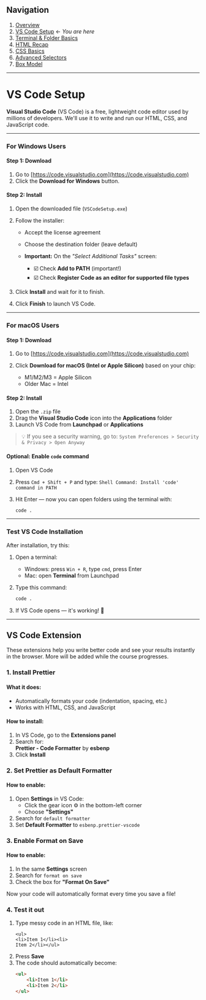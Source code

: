 ## Navigation

1. [Overview](README.md)
2. [VS Code Setup](01-setup-vscode.md) ← _You are here_
3. [Terminal & Folder Basics](02-terminal-folder.md)
4. [HTML Recap](03-html-recap.md)
5. [CSS Basics](04-css-basics.md)
6. [Advanced Selectors](05-advanced-selectors.md)
7. [Box Model](06-box-model.md)

---

# VS Code Setup

**Visual Studio Code** (VS Code) is a free, lightweight code editor used by millions of developers. We'll use it to write and run our HTML, CSS, and JavaScript code.

---

### For Windows Users

#### Step 1: Download

1. Go to [https://code.visualstudio.com](https://code.visualstudio.com)
2. Click the **Download for Windows** button.

#### Step 2: Install

1. Open the downloaded file (`VSCodeSetup.exe`)
2. Follow the installer:

    - Accept the license agreement
    - Choose the destination folder (leave default)
    - **Important:** On the _"Select Additional Tasks"_ screen:

        - ☑️ Check **Add to PATH** (important!)
        - ☑️ Check **Register Code as an editor for supported file types**

3. Click **Install** and wait for it to finish.
4. Click **Finish** to launch VS Code.

---

### For macOS Users

#### Step 1: Download

1. Go to [https://code.visualstudio.com](https://code.visualstudio.com)
2. Click **Download for macOS (Intel or Apple Silicon)** based on your chip:

    - M1/M2/M3 = Apple Silicon
    - Older Mac = Intel

#### Step 2: Install

1. Open the `.zip` file
2. Drag the **Visual Studio Code** icon into the **Applications** folder
3. Launch VS Code from **Launchpad** or **Applications**

> 💡 If you see a security warning, go to:
> `System Preferences > Security & Privacy > Open Anyway`

#### Optional: Enable `code` command

1. Open VS Code
2. Press `Cmd + Shift + P` and type:
   `Shell Command: Install 'code' command in PATH`
3. Hit Enter — now you can open folders using the terminal with:

    ```bash
    code .
    ```

---

### Test VS Code Installation

After installation, try this:

1. Open a terminal:

    - Windows: press `Win + R`, type `cmd`, press Enter
    - Mac: open **Terminal** from Launchpad

2. Type this command:

    ```bash
    code .
    ```

3. If VS Code opens — it's working! 🎉

---

## VS Code Extension

These extensions help you write better code and see your results instantly in the browser. More will be added while the course progresses.

### 1. Install **Prettier**

#### What it does:

-   Automatically formats your code (indentation, spacing, etc.)
-   Works with HTML, CSS, and JavaScript

#### How to install:

1. In VS Code, go to the **Extensions panel**
2. Search for:  
   **Prettier - Code Formatter** by **esbenp**
3. Click **Install**

### 2. Set Prettier as Default Formatter

#### How to enable:

1. Open **Settings** in VS Code:
    - Click the gear icon ⚙️ in the bottom-left corner
    - Choose **"Settings"**
2. Search for `default formatter`
3. Set **Default Formatter** to `esbenp.prettier-vscode`

### 3. Enable Format on Save

#### How to enable:

1. In the same **Settings** screen
2. Search for `format on save`
3. Check the box for **"Format On Save"**

Now your code will automatically format every time you save a file!

### 4. Test it out

1. Type messy code in an HTML file, like:
    ```
    <ul>
    <li>Item 1</li><li>
    Item 2</li></ul>
    ```
2. Press **Save**
3. The code should automatically become:
    ```html
    <ul>
        <li>Item 1</li>
        <li>Item 2</li>
    </ul>
    ```
